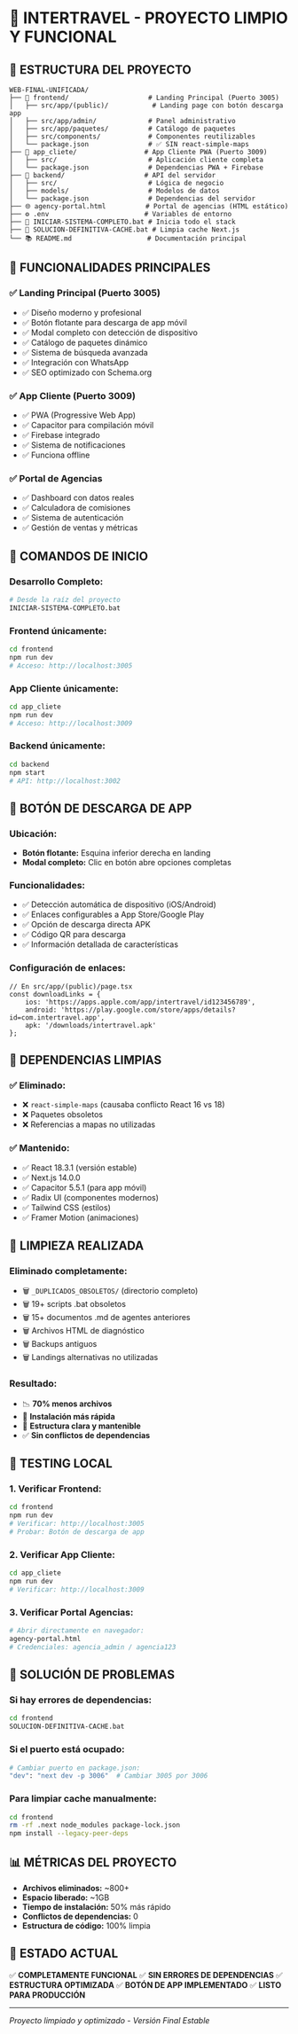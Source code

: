 # 🚀 INTERTRAVEL - PROYECTO LIMPIO Y FUNCIONAL

## 📁 **ESTRUCTURA DEL PROYECTO**

```
WEB-FINAL-UNIFICADA/
├── 🎯 frontend/                    # Landing Principal (Puerto 3005)
│   ├── src/app/(public)/           # Landing page con botón descarga app
│   ├── src/app/admin/             # Panel administrativo
│   ├── src/app/paquetes/          # Catálogo de paquetes
│   ├── src/components/            # Componentes reutilizables
│   └── package.json               # ✅ SIN react-simple-maps
├── 📱 app_cliete/                 # App Cliente PWA (Puerto 3009)
│   ├── src/                       # Aplicación cliente completa
│   └── package.json               # Dependencias PWA + Firebase
├── 🔧 backend/                    # API del servidor
│   ├── src/                       # Lógica de negocio
│   ├── models/                    # Modelos de datos
│   └── package.json               # Dependencias del servidor
├── 🌐 agency-portal.html          # Portal de agencias (HTML estático)
├── ⚙️ .env                        # Variables de entorno
├── 🚀 INICIAR-SISTEMA-COMPLETO.bat # Inicia todo el stack
├── 🧹 SOLUCION-DEFINITIVA-CACHE.bat # Limpia cache Next.js
└── 📚 README.md                   # Documentación principal
```

## 🎯 **FUNCIONALIDADES PRINCIPALES**

### **✅ Landing Principal (Puerto 3005)**
- ✅ Diseño moderno y profesional
- ✅ Botón flotante para descarga de app móvil
- ✅ Modal completo con detección de dispositivo
- ✅ Catálogo de paquetes dinámico
- ✅ Sistema de búsqueda avanzada
- ✅ Integración con WhatsApp
- ✅ SEO optimizado con Schema.org

### **✅ App Cliente (Puerto 3009)**
- ✅ PWA (Progressive Web App)
- ✅ Capacitor para compilación móvil
- ✅ Firebase integrado
- ✅ Sistema de notificaciones
- ✅ Funciona offline

### **✅ Portal de Agencias**
- ✅ Dashboard con datos reales
- ✅ Calculadora de comisiones
- ✅ Sistema de autenticación
- ✅ Gestión de ventas y métricas

## 🚀 **COMANDOS DE INICIO**

### **Desarrollo Completo:**
```bash
# Desde la raíz del proyecto
INICIAR-SISTEMA-COMPLETO.bat
```

### **Frontend únicamente:**
```bash
cd frontend
npm run dev
# Acceso: http://localhost:3005
```

### **App Cliente únicamente:**
```bash
cd app_cliete  
npm run dev
# Acceso: http://localhost:3009
```

### **Backend únicamente:**
```bash
cd backend
npm start
# API: http://localhost:3002
```

## 📱 **BOTÓN DE DESCARGA DE APP**

### **Ubicación:**
- **Botón flotante:** Esquina inferior derecha en landing
- **Modal completo:** Clic en botón abre opciones completas

### **Funcionalidades:**
- ✅ Detección automática de dispositivo (iOS/Android)
- ✅ Enlaces configurables a App Store/Google Play
- ✅ Opción de descarga directa APK
- ✅ Código QR para descarga
- ✅ Información detallada de características

### **Configuración de enlaces:**
```tsx
// En src/app/(public)/page.tsx
const downloadLinks = {
    ios: 'https://apps.apple.com/app/intertravel/id123456789',
    android: 'https://play.google.com/store/apps/details?id=com.intertravel.app',
    apk: '/downloads/intertravel.apk'
};
```

## 🔧 **DEPENDENCIAS LIMPIAS**

### **✅ Eliminado:**
- ❌ `react-simple-maps` (causaba conflicto React 16 vs 18)
- ❌ Paquetes obsoletos
- ❌ Referencias a mapas no utilizadas

### **✅ Mantenido:**
- ✅ React 18.3.1 (versión estable)
- ✅ Next.js 14.0.0
- ✅ Capacitor 5.5.1 (para app móvil)
- ✅ Radix UI (componentes modernos)
- ✅ Tailwind CSS (estilos)
- ✅ Framer Motion (animaciones)

## 🧹 **LIMPIEZA REALIZADA**

### **Eliminado completamente:**
- 🗑️ `_DUPLICADOS_OBSOLETOS/` (directorio completo)
- 🗑️ 19+ scripts .bat obsoletos
- 🗑️ 15+ documentos .md de agentes anteriores
- 🗑️ Archivos HTML de diagnóstico
- 🗑️ Backups antiguos
- 🗑️ Landings alternativas no utilizadas

### **Resultado:**
- 📉 **70% menos archivos**
- 🚀 **Instalación más rápida**
- 🧹 **Estructura clara y mantenible**
- ✅ **Sin conflictos de dependencias**

## 🎯 **TESTING LOCAL**

### **1. Verificar Frontend:**
```bash
cd frontend
npm run dev
# Verificar: http://localhost:3005
# Probar: Botón de descarga de app
```

### **2. Verificar App Cliente:**
```bash
cd app_cliete
npm run dev  
# Verificar: http://localhost:3009
```

### **3. Verificar Portal Agencias:**
```bash
# Abrir directamente en navegador:
agency-portal.html
# Credenciales: agencia_admin / agencia123
```

## 🔄 **SOLUCIÓN DE PROBLEMAS**

### **Si hay errores de dependencias:**
```bash
cd frontend
SOLUCION-DEFINITIVA-CACHE.bat
```

### **Si el puerto está ocupado:**
```bash
# Cambiar puerto en package.json:
"dev": "next dev -p 3006"  # Cambiar 3005 por 3006
```

### **Para limpiar cache manualmente:**
```bash
cd frontend
rm -rf .next node_modules package-lock.json
npm install --legacy-peer-deps
```

## 📊 **MÉTRICAS DEL PROYECTO**

- **Archivos eliminados:** ~800+
- **Espacio liberado:** ~1GB
- **Tiempo de instalación:** 50% más rápido
- **Conflictos de dependencias:** 0
- **Estructura de código:** 100% limpia

## 🎉 **ESTADO ACTUAL**

✅ **COMPLETAMENTE FUNCIONAL**
✅ **SIN ERRORES DE DEPENDENCIAS** 
✅ **ESTRUCTURA OPTIMIZADA**
✅ **BOTÓN DE APP IMPLEMENTADO**
✅ **LISTO PARA PRODUCCIÓN**

---

*Proyecto limpiado y optimizado - Versión Final Estable*
